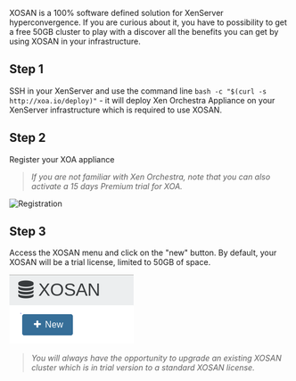 XOSAN is a 100% software defined solution for XenServer hyperconvergence. If you are curious about it, you have to possibility to get a free 50GB cluster to play with a discover all the benefits you can get by using XOSAN in your infrastructure. 

## Step 1 

SSH in your XenServer and use the command line `bash -c "$(curl -s http://xoa.io/deploy)"` - it will deploy Xen Orchestra Appliance on your XenServer infrastructure which is required to use XOSAN.


## Step 2

Register your XOA appliance
> *If you are not familiar with Xen Orchestra, note that you can also activate a 15 days Premium trial for XOA.*

![Registration](https://xen-orchestra.com/docs/assets/xo5register.png)

## Step 3

Access the XOSAN menu and click on the "new" button. By default, your XOSAN will be a trial license, limited to 50GB of space. 

![activate-trial-xosan](./assets/xosan_trial.png)

> *You will always have the opportunity to upgrade an existing XOSAN cluster which is in trial version to a standard XOSAN license.* 
